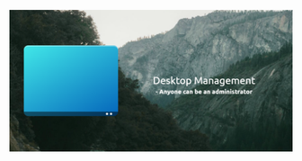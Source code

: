 ![Desktop Management Social Image](https://raw.githubusercontent.com/deskmgr/.github/main/profile/assets/Desktop%20Management%20-%20Social%20Image.png)

